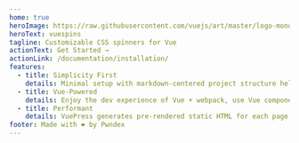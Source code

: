 ```yaml
---
home: true
heroImage: https://raw.githubusercontent.com/vuejs/art/master/logo-monochrome.svg
heroText: vuespins
tagline: Customizable CSS spinners for Vue
actionText: Get Started →
actionLink: /documentation/installation/
features:
  - title: Simplicity First
    details: Minimal setup with markdown-centered project structure helps you focus on writing.
  - title: Vue-Powered
    details: Enjoy the dev experience of Vue + webpack, use Vue components in markdown, and develop custom themes with Vue.
  - title: Performant
    details: VuePress generates pre-rendered static HTML for each page, and runs as an SPA once a page is loaded.
footer: Made with ❤ by Pwndex
---
```

